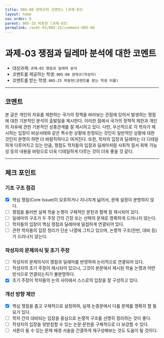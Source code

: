 ```yaml
---
title: 005-08 권혁규의 코멘트c (과제-03) 
layout: home
nav_order: 8
parent: 005-25 박동현 (과제-03)
permalink: /asmt-03/005-25/comment-005-08
---
```


# 과제-03 쟁점과 딜레마 분석에 대한 코멘트

- 대상과제: `과제-03 쟁점과 딜레마 분석`
- 코멘트를 제공하는 학생: `005-08 권혁규(작성자)` 
- 코멘트를 받는 학생: `005-25 박동현(코멘트를 받는 학생 이름)` 

---

## 코멘트

본 글은 개인의 자유를 제한하는 국가의 정책을 바라보는 관점에 있어서 발생하는 쟁점에 대한 기본적인 분석의 출발점을 제시한다. 이러한 점에서 국가의 정책적 제한과 개인의 자유에 관한 기본적인 상충관계를 잘 제시하고 있다. 다만, 우선적으로 각 학자가 제시하는 입장이 비상사태와 같은 특수한 상황에 한정되는 것인지 일반적인 상황에 대한 것인지 분명히 하면 더 바람직하다고 여겨진다. 또한, 학자의 입장과 딜레마는 더 디테일하게 다루어지고 있는 만큼, 쟁점도 학자들의 입장과 딜레마처럼 사회적 질서 회복 가능성 등의 내용을 바탕으로 더욱 디테일하게 다루는 것이 더욱 좋을 것 같다. 

---

## 체크 포인트

### **기초 구조 점검**
- [x] 핵심 쟁점(Core Issue)이 모호하거나 지나치게 넓어서, 문제 설정이 분명하지 않다.
- [ ] 쟁점을 둘러싼 실제 학술 논쟁이 구체적인 문헌과 함께 잘 제시되어 있다.
- [ ] 딜레마의 구조가 두 주장 간의 긴장 또는 선택의 문제로 명확하게 드러나지 않는다.
- [ ] 학자들의 입장이 핵심 쟁점과 딜레마에 밀접하게 연결되어 있다.
- [ ] 관련 학자들의 입장 정리가 단순 나열에 그치고 있으며, 논쟁적 구조(찬반, 대비 등)가 드러나지 않는다.

### **작성자의 문제의식 및 초기 주장**
- [ ] 작성자의 문제의식이 쟁점과 딜레마를 반영하여 논리적으로 연결되어 있다.
- [ ] 작성자의 초기 주장이 제시되어 있으나, 그것이 본문에서 제시된 학술 논쟁과 어떤 방식으로 연결되는지가 불분명하다.
- [x] 초기 주장이 학자들의 논의 사이에서 스스로의 입장을 잘 구성하고 있다.

### **개선 방향 제안**
- [x] 핵심 쟁점을 좁고 구체적으로 설정하여, 실제 논증문에서 다룰 문제를 명확히 할 필요가 있다.
- [ ] 학자 간의 대비되는 입장을 중심으로 논쟁적 구조를 선명히 정리하는 것이 좋다.
- [ ] 작성자의 입장을 뒷받침할 수 있는 논문·문헌을 구체적으로 더 보강할 수 있다.
- [ ] 서론이 될 수 있는 문제 배경 서술을 간결하게 재구성해보는 것도 도움이 될 것이다.
